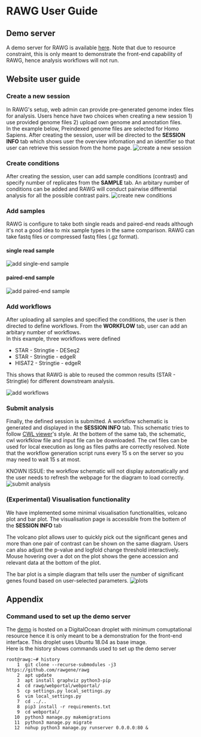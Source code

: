 # RAWG User Guide
## Demo server
A demo server for RAWG is available [here](http://rawg.tony.tc). Note that due to resource constraint, this is only meant to demonstrate the front-end capability of RAWG, hence analysis workflows will not run.

## Website user guide
### Create a new session
In RAWG's setup, web admin can provide pre-generated genome index files for analysis. Users hence have two choices when creating a new session 1) use provided genome files 2) upload own genome and annotation files.  
In the example below, Preindexed genome files are selected for Homo Sapiens. After creating the session, user will be directed to the **SESSION INFO** tab which shows user the overview infomation and an identifier so that user can retrieve this session from the home page.
![create a new session](create_session.gif)

### Create conditions
After creating the session, user can add sample conditions (contrast) and specify number of replicates from the **SAMPLE** tab. An arbitary number of conditions can be added and RAWG will conduct pairwise differential analysis for all the possible contrast pairs. 
![create new conditions](create_conditions.gif)

### Add samples
RAWG is configure to take both single reads and paired-end reads although it's not a good idea to mix sample types in the same comparison. RAWG can take fastq files or compressed fastq files (.gz format).
#### single read sample
![add single-end sample](add_sample_sg.gif)
#### paired-end sample
![add paired-end sample](add_sample_pe.gif)

### Add workflows
After uploading all samples and specified the conditions, the user is then directed to define workflows. From the **WORKFLOW** tab, user can add an arbitary number of workflows.  
In this example, three workflows were defined
- STAR - Stringtie - DESeq2
- STAR - Stringtie - edgeR
- HISAT2 - Stringtie - edgeR  

This shows that RAWG is able to reused the common results (STAR - Stringtie) for different downstream analysis.

![add workflows](add_workflows.gif)

### Submit analysis
Finally, the defined session is submitted. A workflow schematic is generated and displayed in the **SESSION INFO** tab. This schematic tries to follow [CWL viewer](http://link_to_cwl_viewer)'s style. At the bottem of the same tab, the schematic, cwl workfklow file and input file can be downloaded. The cwl files can be used for local execution as long as files paths are correctly resolved. Note that the workflow generation script runs every 15 s on the server so you may need to wait 15 s at most.

KNOWN ISSUE: the workflow schematic will not display automatically and the user needs to refresh the webpage for the diagram to load correctly.
![submit analysis](submit.gif)

### (Experimental) Visualisation functionality
We have implemented some minimal visualisation functionalities, volcano plot and bar plot. The visualisation page is accessible from the bottem of the **SESSION INFO** tab

The volcano plot allows user to quickly pick out the significant genes and more than one pair of contrast can be shown on the same diagram. Users can also adjust the p-value and logfold change threshold interactively. Mouse hovering over a dot on the plot shows the gene accession and relevant data at the bottom of the plot.  

The bar plot is a simple diagram that tells user the number of significant genes found based on user-selected parameters.
![plots](plots.gif)

## Appendix
### Command used to set up the demo server

The [demo](http://rawg.tony.tc) is hosted on a DigitalOcean droplet with minimum comuptational resource hence it is only meant to be a demonstration for the front-end interface. This droplet uses Ubuntu 18.04 as base image.  
Here is the history shows commands used to set up the demo server
```
root@rawg:~# history
    1  git clone --recurse-submodules -j3 https://github.com/rawgene/rawg
    2  apt update
    3  apt install graphviz python3-pip
    4  cd rawg/webportal/webportal/
    5  cp settings.py local_settings.py
    6  vim local_settings.py 
    7  cd ../..
    8  pip3 install -r requirements.txt 
    9  cd webportal/
   10  python3 manage.py makemigrations
   11  python3 manage.py migrate
   12  nohup python3 manage.py runserver 0.0.0.0:80 &
```
